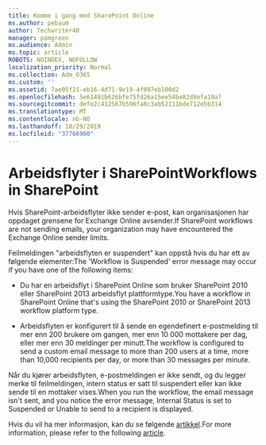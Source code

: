 ```yaml
---
title: Komme i gang med SharePoint Online
ms.author: pebaum
author: Techwriter40
manager: pamgreen
ms.audience: Admin
ms.topic: article
ROBOTS: NOINDEX, NOFOLLOW
localization_priority: Normal
ms.collection: Adm_O365
ms.custom: ''
ms.assetid: 7ae05f21-eb16-4d71-9e19-4f097eb100d2
ms.openlocfilehash: 5e61491b626bfe75fd26a15ee54be82d9efa19a7
ms.sourcegitcommit: defe2c412567b596fa8c3ab52111bde712ebb314
ms.translationtype: MT
ms.contentlocale: nb-NO
ms.lasthandoff: 10/29/2019
ms.locfileid: "37766900"
---
```

# <a name="workflows-in-sharepoint"></a><span data-ttu-id="619bc-102">Arbeidsflyter i SharePoint</span><span class="sxs-lookup"><span data-stu-id="619bc-102">Workflows in SharePoint</span></span>

<span data-ttu-id="619bc-103">Hvis SharePoint-arbeidsflyter ikke sender e-post, kan organisasjonen har oppdaget grensene for Exchange Online avsender.</span><span class="sxs-lookup"><span data-stu-id="619bc-103">If SharePoint workflows are not sending emails, your organization may have encountered the Exchange Online sender limits.</span></span>

<span data-ttu-id="619bc-104">Feilmeldingen "arbeidsflyten er suspendert" kan oppstå hvis du har ett av følgende elementer:</span><span class="sxs-lookup"><span data-stu-id="619bc-104">The 'Workflow is Suspended' error message may occur if you have one of the following items:</span></span>

- <span data-ttu-id="619bc-105">Du har en arbeidsflyt i SharePoint Online som bruker SharePoint 2010 eller SharePoint 2013 arbeidsflyt plattformtype.</span><span class="sxs-lookup"><span data-stu-id="619bc-105">You have a workflow in SharePoint Online that's using the SharePoint 2010 or SharePoint 2013 workflow platform type.</span></span>

- <span data-ttu-id="619bc-106">Arbeidsflyten er konfigurert til å sende en egendefinert e-postmelding til mer enn 200 brukere om gangen, mer enn 10 000 mottakere per dag, eller mer enn 30 meldinger per minutt.</span><span class="sxs-lookup"><span data-stu-id="619bc-106">The workflow is configured to send a custom email message to more than 200 users at a time, more than 10,000 recipients per day, or more than 30 messages per minute.</span></span>

<span data-ttu-id="619bc-107">Når du kjører arbeidsflyten, e-postmeldingen er ikke sendt, og du legger merke til feilmeldingen, intern status er satt til suspendert eller kan ikke sende til en mottaker vises.</span><span class="sxs-lookup"><span data-stu-id="619bc-107">When you run the workflow, the email message isn't sent, and you notice the error message, Internal Status is set to Suspended or Unable to send to a recipient is displayed.</span></span>

<span data-ttu-id="619bc-108">Hvis du vil ha mer informasjon, kan du se følgende [artikkel](https://docs.microsoft.com/sharepoint/support/workflows/configured-workflow-fails-running).</span><span class="sxs-lookup"><span data-stu-id="619bc-108">For more information, please refer to the following [article](https://docs.microsoft.com/sharepoint/support/workflows/configured-workflow-fails-running).</span></span>

